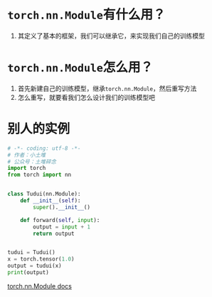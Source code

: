 # `torch.nn.Module`有什么用？
1. 其定义了基本的框架，我们可以继承它，来实现我们自己的训练模型

# `torch.nn.Module`怎么用？
1. 首先新建自己的训练模型，继承`torch.nn.Module`，然后重写方法
2. 怎么重写，就要看我们怎么设计我们的训练模型吧

# 别人的实例
``` python
# -*- coding: utf-8 -*-
# 作者：小土堆
# 公众号：土堆碎念
import torch
from torch import nn


class Tudui(nn.Module):
    def __init__(self):
        super().__init__()

    def forward(self, input):
        output = input + 1
        return output


tudui = Tudui()
x = torch.tensor(1.0)
output = tudui(x)
print(output)
```

[torch.nn.Module docs](https://pytorch.org/docs/stable/generated/torch.nn.Module.html#torch.nn.Module)
